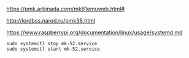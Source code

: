 https://pmk.arbinada.com/mk61emuweb.html#


http://lordbss.narod.ru/pmk38.html


https://www.raspberrypi.org/documentation/linux/usage/systemd.md


```
sudo systemctl stop mk-52.service
sudo systemctl start mk-52.service
```